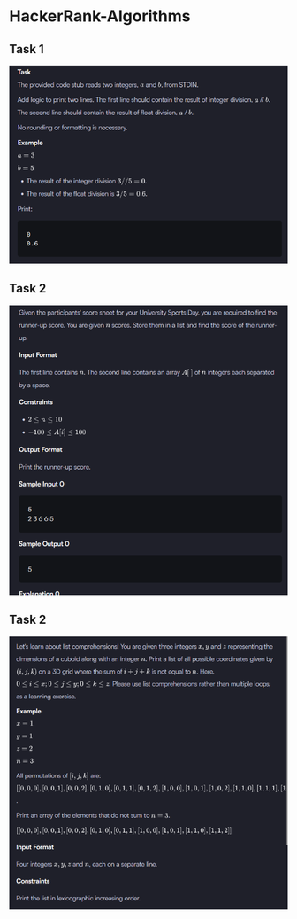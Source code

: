 # HackerRank-Algorithms

<h2>Task 1</h2>
<img src="img/img.png" alt="task1">

<h2>Task 2</h2>
<img src="img/img2.png" alt="task2">

<h2>Task 2</h2>
<img src="img/img3.png" alt="task3">